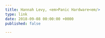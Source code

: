 ```yaml
---
title: Hannah Levy, <em>Panic Hardware<em/>
type: link
date: 2018-09-08 00:00:00 +0000
published: false

---
```

